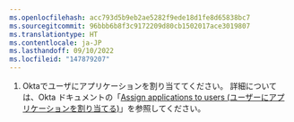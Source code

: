 ```yaml
---
ms.openlocfilehash: acc793d5b9eb2ae5282f9ede18d1fe8d65838bc7
ms.sourcegitcommit: 96bbb6b8f3c9172209d80cb1502017ace3019807
ms.translationtype: HT
ms.contentlocale: ja-JP
ms.lasthandoff: 09/10/2022
ms.locfileid: "147879207"
---
```

1. Oktaでユーザにアプリケーションを割り当ててください。 詳細については、Okta ドキュメントの「[Assign applications to users (ユーザーにアプリケーションを割り当てる)](https://help.okta.com/en/prod/Content/Topics/users-groups-profiles/usgp-assign-apps.htm)」を参照してください。
